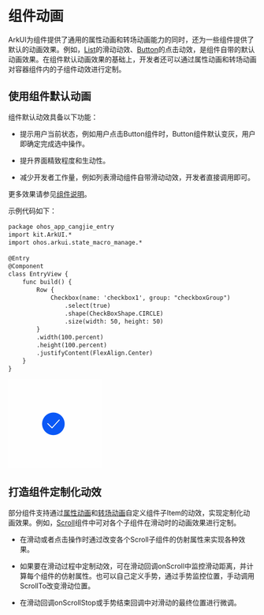 # 组件动画

ArkUI为组件提供了通用的属性动画和转场动画能力的同时，还为一些组件提供了默认的动画效果。例如，[List](../../../API_Reference/source_zh_cn/arkui-cj/cj-scroll-swipe-list.md)的滑动动效、[Button](../../../API_Reference/source_zh_cn/arkui-cj/cj-button-picker-button.md#button)的点击动效，是组件自带的默认动画效果。在组件默认动画效果的基础上，开发者还可以通过属性动画和转场动画对容器组件内的子组件动效进行定制。

## 使用组件默认动画

组件默认动效具备以下功能：

- 提示用户当前状态，例如用户点击Button组件时，Button组件默认变灰，用户即确定完成选中操作。

- 提升界面精致程度和生动性。

- 减少开发者工作量，例如列表滑动组件自带滑动动效，开发者直接调用即可。

更多效果请参见[组件说明](../../../API_Reference/source_zh_cn/arkui-cj/cj-row-column-stack-flex.md)。

示例代码如下：

 <!-- run -->

```cangjie
package ohos_app_cangjie_entry
import kit.ArkUI.*
import ohos.arkui.state_macro_manage.*

@Entry
@Component
class EntryView {
    func build() {
        Row {
            Checkbox(name: 'checkbox1', group: "checkboxGroup")
                .select(true)
                .shape(CheckBoxShape.CIRCLE)
                .size(width: 50, height: 50)
        }
        .width(100.percent)
        .height(100.percent)
        .justifyContent(FlexAlign.Center)
    }
}
```

![animation](figures/componentAnimation1.gif)

## 打造组件定制化动效

部分组件支持通过[属性动画](./cj-attribute-animation-overview.md)和[转场动画](./cj-transition-overview.md)自定义组件子Item的动效，实现定制化动画效果。例如，[Scroll](../../../API_Reference/source_zh_cn/arkui-cj/cj-scroll-swipe-scroll.md)组件中可对各个子组件在滑动时的动画效果进行定制。

- 在滑动或者点击操作时通过改变各个Scroll子组件的仿射属性来实现各种效果。

- 如果要在滑动过程中定制动效，可在滑动回调onScroll中监控滑动距离，并计算每个组件的仿射属性。也可以自己定义手势，通过手势监控位置，手动调用ScrollTo改变滑动位置。

- 在滑动回调onScrollStop或手势结束回调中对滑动的最终位置进行微调。
